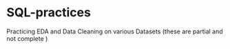 # SQL-practices
Practicing EDA and Data Cleaning on various Datasets (these are partial and not complete )
